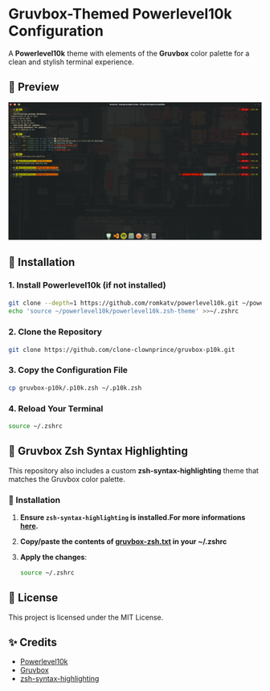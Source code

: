 # Gruvbox-Themed Powerlevel10k Configuration

A **Powerlevel10k** theme with elements of the **Gruvbox** color palette for a clean and stylish terminal experience.

## 🎨 Preview
![Screenshot](preview.png)

## 🚀 Installation

### 1. Install Powerlevel10k (if not installed)
```sh
git clone --depth=1 https://github.com/romkatv/powerlevel10k.git ~/powerlevel10k
echo 'source ~/powerlevel10k/powerlevel10k.zsh-theme' >>~/.zshrc
```
### 2. Clone the Repository
```sh
git clone https://github.com/clone-clownprince/gruvbox-p10k.git
```

### 3. Copy the Configuration File
```sh
cp gruvbox-p10k/.p10k.zsh ~/.p10k.zsh
```

### 4. Reload Your Terminal
```sh
source ~/.zshrc
```

## 🎨 Gruvbox Zsh Syntax Highlighting
This repository also includes a custom **zsh-syntax-highlighting** theme that matches the Gruvbox color palette.

### 🔧 Installation

1. **Ensure `zsh-syntax-highlighting` is installed.For more informations [here](https://github.com/zsh-users/zsh-syntax-highlighting/blob/master/INSTALL.md).**

2. **Copy/paste the contents of [gruvbox-zsh.txt](https://github.com/clone-clownprince/gruvbox-p10k/blob/master/gruvbox-zsh.txt) in your ~/.zshrc**

3. **Apply the changes**:
   ```sh
   source ~/.zshrc
   ```

## 📜 License
This project is licensed under the MIT License.

## ✨ Credits
- [Powerlevel10k](https://github.com/romkatv/powerlevel10k)
- [Gruvbox](https://github.com/morhetz/gruvbox)
- [zsh-syntax-highlighting](https://github.com/zsh-users/zsh-syntax-highlighting)

